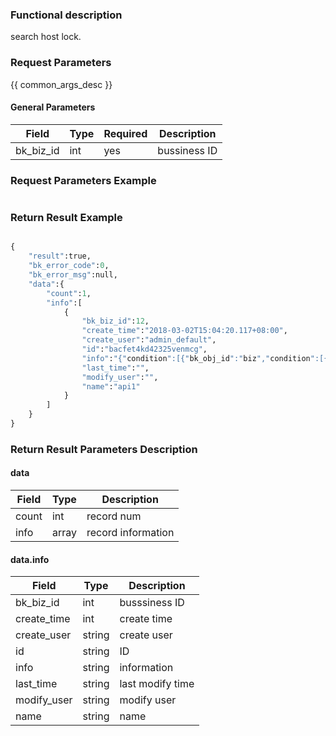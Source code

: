### Functional description

search host lock. 

### Request Parameters

{{ common_args_desc }}

#### General Parameters

| Field                |  Type       | Required	   | Description   |
|---------------------|-------------|--------|----------------------------------|
|bk_biz_id| int| yes| bussiness ID|

### Request Parameters Example

```python

```

### Return Result Example

```python

{
    "result":true,
    "bk_error_code":0,
    "bk_error_msg":null,
    "data":{
        "count":1,
        "info":[
            {
                "bk_biz_id":12,
                "create_time":"2018-03-02T15:04:20.117+08:00",
                "create_user":"admin_default",
                "id":"bacfet4kd42325venmcg",
                "info":"{"condition":[{"bk_obj_id":"biz","condition":[{"field":"default","operator":"$ne","value":1}],"fields":[]},{"bk_obj_id":"set","condition":[],"fields":[]},{"bk_obj_id":"module","condition":[],"fields":[]},{"bk_obj_id":"host","condition":[{"field":"bk_host_innerip","operator":"$eq","value":"127.0.0.1"}],"fields":["bk_host_innerip","bk_host_outerip","bk_agent_status"]}]}",
                "last_time":"",
                "modify_user":"",
                "name":"api1"
            }
        ]
    }
}

```

### Return Result Parameters Description
#### data

| Field      | Type         | Description         |
|-----------|--------------|----------------------|
| count     | int       | record num     |
| info      | array     | record information |


#### data.info

| Field      | Type         | Description         |
|---------------------|-----------|------------------------------------------------------|
| bk_biz_id                  | int    |  busssiness ID                        |
| create_time          | int       | create time                      |
| create_user | string    | create user                                       |
| id           | string    | ID                                               |
| info         | string    | information                                      |
| last_time           | string    | last modify time                          |
| modify_user           | string    | modify user|
| name           | string    | name|


